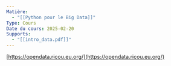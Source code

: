 ```yaml
---
Matière:
  - "[[Python pour le Big Data]]"
Type: Cours
Date du cours: 2025-02-20
Supports:
  - "[[intro_data.pdf]]"
---
```

[https://opendata.ricou.eu.org/](https://opendata.ricou.eu.org/)